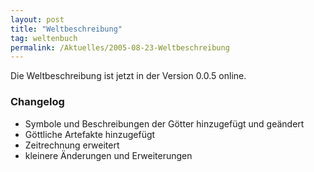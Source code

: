 ```yaml
---
layout: post
title: "Weltbeschreibung"
tag: weltenbuch
permalink: /Aktuelles/2005-08-23-Weltbeschreibung
---
```


Die Weltbeschreibung ist jetzt in der Version 0.0.5 online.

### Changelog

- Symbole und Beschreibungen der Götter hinzugefügt und geändert
- Göttliche Artefakte hinzugefügt
- Zeitrechnung erweitert
- kleinere Änderungen und Erweiterungen


